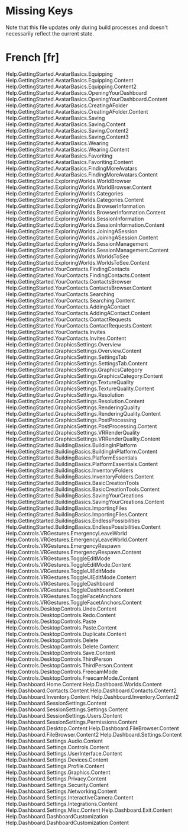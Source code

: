 # Missing Keys
Note that this file updates only during build processes and doesn't necessarily reflect the current state.

# French [fr]
Help.GettingStarted.AvatarBasics.Equipping
Help.GettingStarted.AvatarBasics.Equipping.Content
Help.GettingStarted.AvatarBasics.Equipping.Content2
Help.GettingStarted.AvatarBasics.OpeningYourDashboard
Help.GettingStarted.AvatarBasics.OpeningYourDashboard.Content
Help.GettingStarted.AvatarBasics.CreatingAFolder
Help.GettingStarted.AvatarBasics.CreatingAFolder.Content
Help.GettingStarted.AvatarBasics.Saving
Help.GettingStarted.AvatarBasics.Saving.Content
Help.GettingStarted.AvatarBasics.Saving.Content2
Help.GettingStarted.AvatarBasics.Saving.Content3
Help.GettingStarted.AvatarBasics.Wearing
Help.GettingStarted.AvatarBasics.Wearing.Content
Help.GettingStarted.AvatarBasics.Favoriting
Help.GettingStarted.AvatarBasics.Favoriting.Content
Help.GettingStarted.AvatarBasics.FindingMoreAvatars
Help.GettingStarted.AvatarBasics.FindingMoreAvatars.Content
Help.GettingStarted.ExploringWorlds.WorldBrowser
Help.GettingStarted.ExploringWorlds.WorldBrowser.Content
Help.GettingStarted.ExploringWorlds.Categories
Help.GettingStarted.ExploringWorlds.Categories.Content
Help.GettingStarted.ExploringWorlds.BrowserInformation
Help.GettingStarted.ExploringWorlds.BrowserInformation.Content
Help.GettingStarted.ExploringWorlds.SessionInformation
Help.GettingStarted.ExploringWorlds.SessionInformation.Content
Help.GettingStarted.ExploringWorlds.JoiningASession
Help.GettingStarted.ExploringWorlds.JoiningASession.Content
Help.GettingStarted.ExploringWorlds.SessionManagement
Help.GettingStarted.ExploringWorlds.SessionManagement.Content
Help.GettingStarted.ExploringWorlds.WorldsToSee
Help.GettingStarted.ExploringWorlds.WorldsToSee.Content
Help.GettingStarted.YourContacts.FindingContacts
Help.GettingStarted.YourContacts.FindingContacts.Content
Help.GettingStarted.YourContacts.ContactsBrowser
Help.GettingStarted.YourContacts.ContactsBrowser.Content
Help.GettingStarted.YourContacts.Searching
Help.GettingStarted.YourContacts.Searching.Content
Help.GettingStarted.YourContacts.AddingAContact
Help.GettingStarted.YourContacts.AddingAContact.Content
Help.GettingStarted.YourContacts.ContactRequests
Help.GettingStarted.YourContacts.ContactRequests.Content
Help.GettingStarted.YourContacts.Invites
Help.GettingStarted.YourContacts.Invites.Content
Help.GettingStarted.GraphicsSettings.Overview
Help.GettingStarted.GraphicsSettings.Overview.Content
Help.GettingStarted.GraphicsSettings.SettingsTab
Help.GettingStarted.GraphicsSettings.SettingsTab.Content
Help.GettingStarted.GraphicsSettings.GraphicsCategory
Help.GettingStarted.GraphicsSettings.GraphicsCategory.Content
Help.GettingStarted.GraphicsSettings.TextureQuality
Help.GettingStarted.GraphicsSettings.TextureQuality.Content
Help.GettingStarted.GraphicsSettings.Resolution
Help.GettingStarted.GraphicsSettings.Resolution.Content
Help.GettingStarted.GraphicsSettings.RenderingQuality
Help.GettingStarted.GraphicsSettings.RenderingQuality.Content
Help.GettingStarted.GraphicsSettings.PostProcessing
Help.GettingStarted.GraphicsSettings.PostProcessing.Content
Help.GettingStarted.GraphicsSettings.VRRenderQuality
Help.GettingStarted.GraphicsSettings.VRRenderQuality.Content
Help.GettingStarted.BuildingBasics.BuildingInPlatform
Help.GettingStarted.BuildingBasics.BuildingInPlatform.Content
Help.GettingStarted.BuildingBasics.PlatformEssentials
Help.GettingStarted.BuildingBasics.PlatformEssentials.Content
Help.GettingStarted.BuildingBasics.InventoryFolders
Help.GettingStarted.BuildingBasics.InventoryFolders.Content
Help.GettingStarted.BuildingBasics.BasicCreationTools
Help.GettingStarted.BuildingBasics.BasicCreationTools.Content
Help.GettingStarted.BuildingBasics.SavingYourCreations
Help.GettingStarted.BuildingBasics.SavingYourCreations.Content
Help.GettingStarted.BuildingBasics.ImportingFiles
Help.GettingStarted.BuildingBasics.ImportingFiles.Content
Help.GettingStarted.BuildingBasics.EndlessPossibilities
Help.GettingStarted.BuildingBasics.EndlessPossibilities.Content
Help.Controls.VRGestures.EmergencyLeaveWorld
Help.Controls.VRGestures.EmergencyLeaveWorld.Content
Help.Controls.VRGestures.EmergencyRespawn
Help.Controls.VRGestures.EmergencyRespawn.Content
Help.Controls.VRGestures.ToggleEditMode
Help.Controls.VRGestures.ToggleEditMode.Content
Help.Controls.VRGestures.ToggleUIEditMode
Help.Controls.VRGestures.ToggleUIEditMode.Content
Help.Controls.VRGestures.ToggleDashboard
Help.Controls.VRGestures.ToggleDashboard.Content
Help.Controls.VRGestures.ToggleFacetAnchors
Help.Controls.VRGestures.ToggleFacetAnchors.Content
Help.Controls.DesktopControls.Undo.Content
Help.Controls.DesktopControls.Redo.Content
Help.Controls.DesktopControls.Paste
Help.Controls.DesktopControls.Paste.Content
Help.Controls.DesktopControls.Duplicate.Content
Help.Controls.DesktopControls.Delete
Help.Controls.DesktopControls.Delete.Content
Help.Controls.DesktopControls.Save.Content
Help.Controls.DesktopControls.ThirdPerson
Help.Controls.DesktopControls.ThirdPerson.Content
Help.Controls.DesktopControls.FreecamMode
Help.Controls.DesktopControls.FreecamMode.Content
Help.Dashboard.Home.Content
Help.Dashboard.Worlds.Content
Help.Dashboard.Contacts.Content
Help.Dashboard.Contacts.Content2
Help.Dashboard.Inventory.Content
Help.Dashboard.Inventory.Content2
Help.Dashboard.SessionSettings.Content
Help.Dashboard.SessionSettings.Settings.Content
Help.Dashboard.SessionSettings.Users.Content
Help.Dashboard.SessionSettings.Permissions.Content
Help.Dashboard.Desktop.Content
Help.Dashboard.FileBrowser.Content
Help.Dashboard.FileBrowser.Content2
Help.Dashboard.Settings.Content
Help.Dashboard.Settings.Audio.Content
Help.Dashboard.Settings.Controls.Content
Help.Dashboard.Settings.UserInterface.Content
Help.Dashboard.Settings.Devices.Content
Help.Dashboard.Settings.Profile.Content
Help.Dashboard.Settings.Graphics.Content
Help.Dashboard.Settings.Privacy.Content
Help.Dashboard.Settings.Security.Content
Help.Dashboard.Settings.Networking.Content
Help.Dashboard.Settings.InteractiveCamera.Content
Help.Dashboard.Settings.Integrations.Content
Help.Dashboard.Settings.Misc.Content
Help.Dashboard.Exit.Content
Help.Dashboard.DashboardCustomization
Help.Dashboard.DashboardCustomization.Content
